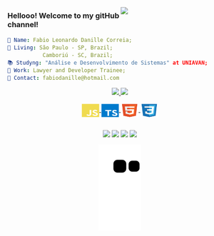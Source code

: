 <img align="right" src="https://c.tenor.com/2uyENRmiUt0AAAAC/coding.gif" width="250px"></a>
### Hellooo! Welcome to my gitHub channel! 

```yaml
👤 Name: Fabio Leonardo Danille Correia;
📍 Living: São Paulo - SP, Brazil;
           Camboriú - SC, Brazil;
📚 Studyng: "Análise e Desenvolvimento de Sistemas" at UNIAVAN;
💼 Work: Lawyer and Developer Trainee;
📧 Contact: fabiodanille@hotmail.com
```



<div align="center">
  <a href="https://beacons.ai/FabioDanille">
  <img height="150em" src="https://github-readme-stats.vercel.app/api?username=FabioDanille&show_icons=true&theme=dracula&include_all_commits=true&count_private=true"/>
  <img height="150em" src="https://github-readme-stats.vercel.app/api/top-langs/?username=FabioDanille&layout=compact&langs_count=7&theme=dracula"/>
</div>
           
<div align="center" style="display: inline_block"><br>
  <img align="center" alt="Fab-Js" height="30" width="40" src="https://raw.githubusercontent.com/devicons/devicon/master/icons/javascript/javascript-plain.svg">
  <img align="center" alt="Fab-Ts" height="30" width="40" src="https://raw.githubusercontent.com/devicons/devicon/master/icons/typescript/typescript-plain.svg">
  <img align="center" alt="Fab-HTML" height="30" width="40" src="https://raw.githubusercontent.com/devicons/devicon/master/icons/html5/html5-original.svg">
  <img align="center" alt="Fab-CSS" height="30" width="40" src="https://raw.githubusercontent.com/devicons/devicon/master/icons/css3/css3-original.svg">
</div>
  
  ##
 
<div align="center"> 
<!--  <a href="Without private channel yet ):" target="_blank"><img src="https://img.shields.io/badge/YouTube-FF0000?style=for-the-badge&logo=youtube&logoColor=white" target="_blank"></a> -->
  <a href="https://www.linkedin.com/in/fabio-leonardo-danille-correia-596566229/" target="_blank"><img src="https://img.shields.io/badge/-LinkedIn-%230077B5?style=for-the-badge&logo=linkedin&logoColor=white" target="_blank"></a>
  <a href = "mailto:fabiodanille@hotmail.com"><img src="https://img.shields.io/badge/Microsoft_Outlook-0078D4?style=for-the-badge&logo=microsoft-outlook&logoColor=white" target="_blank"></a>
  <a href="https://instagram.com/fabiodanille" target="_blank"><img src="https://img.shields.io/badge/-Instagram-%23E4405F?style=for-the-badge&logo=instagram&logoColor=white" target="_blank"></a>
 	<a href="https://www.twitch.tv/tryphx" target="_blank"><img src="https://img.shields.io/badge/Twitch-9146FF?style=for-the-badge&logo=twitch&logoColor=white" target="_blank"></a>
 <!--<a href="https://discord.gg/" target="_blank"><img src="https://img.shields.io/badge/Discord-7289DA?style=for-the-badge&logo=discord&logoColor=white" target="_blank"></a> ---> 
  
  
 
  ![Snake animation](https://github.com/FabioDanille/FabioDanille/blob/output/github-contribution-grid-snake.svg)
 
</div>
